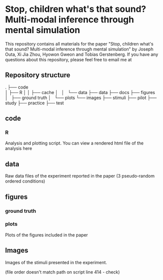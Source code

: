 # Stop, children what's that sound? Multi-modal inference through mental simulation
This repository contains all materials for the paper "Stop, children what's that sound? Multi-modal inference through mental simulation" by Joseph Outa, Xi Jia Zhou, Hyowon Gweon and Tobias Gerstenberg. If you have any questions about this repository, please feel free to email me at 

## Repository structure

.
├── code  
│   ├── R
│   │   ├── cache
│   │   └── data
├── data
├── docs
├── figures
│   ├── ground truth
│   └── plots
└── images
    ├── stimuli
	    ├── pilot
    	├── study
			├── practice
			├── test

## code

### R

Analysis and plotting script. You can view a rendered html file of the analysis here

## data

Raw data files of the experiment reported in the paper (3 pseudo-random ordered conditions)

## figures

### ground truth

### plots

Plots of the figures included in the paper

## Images

Images of the stimuli presented in the experiment.

(file order doesn't match path on script line 414 - check)




